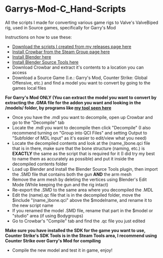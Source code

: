 # Garrys-Mod-C_Hand-Scripts
All the scripts I made for converting various game rigs to Valve's ValveBiped rig, used in Source games, specifically for Garry's Mod

Instructions on how to use these:
- [Download the scripts I created from my releases page here](https://github.com/KoukoCocoa/Garrys-Mod-C_Hand-Scripts/releases)
- [Install Crowbar from the Steam Group page here](https://steamcommunity.com/groups/CrowbarTool)
- [Install Blender here](https://www.blender.org/download/)
- [Install Blender Source Tools here](http://steamreview.org/BlenderSourceTools/)
- Download Crowbar and extract it's contents to a location you can access
- Download a Source Game (I.e.: Garry's Mod, Counter Strike: Global Offensive, etc.) and find a model you want to convert by going to the games local files

**For Garry's Mod ONLY (You can extract the model you want to convert by extracting the .GMA file for the addon you want and looking in the /models/ folder, by programs like [my tool seen here](https://github.com/KoukoCocoa/Garrys-Mod-Workshop-Utility/releases)**

- Once you have the .mdl you want to decompile, open up Crowbar and go to the "Decompile" tab
- Locate the .mdl you want to decompile then click "Decompile" (I also recommend turning on "Group into QCI Files" and setting Output to "Subfolder of MDL input" as it's easier to edit/view what you need)
- Locate the decompiled contents and look at the (name_)bone.qci file that is in there, make sure that the bone structure (naming, etc.) is **EXACTLY** the same as the script that is required for it (I did try my best to name them as accurately as possible) and put it inside the decompiled contents folder
- Load up Blender and install the Blender Source Tools plugin, then import the .SMD file that contains both the gun **AND** the arm mesh 
- Remove the arm mesh by deleting the vertices using Blender's Edit Mode (While keeping the gun and the rig intact)
- Re-export the .SMD to the same area where you decompiled the .MDL
- Edit the (name).qc file that is in the decompiled folder, move the $include "(name_)bone.qci" above the $modelname, and rename it to the new script name
- If you renamed the model .SMD file, rename that part in the $model or "studio" area (if using Bodygroups)
- Go to Crowbar's "Compile" tab and find the .qc file you just edited

**Make sure you have installed the SDK for the game you want to use, Counter Strike's SDK Tools is in the Steam Tools area, I recommend using Counter Strike over Garry's Mod for compiling**

- Compile the new model and test it in game, enjoy!
